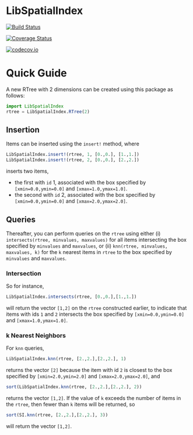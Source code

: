 # LibSpatialIndex

[![Build Status](https://travis-ci.org/yeesian/LibSpatialIndex.jl.svg?branch=master)](https://travis-ci.org/yeesian/LibSpatialIndex.jl)

[![Coverage Status](https://coveralls.io/repos/yeesian/LibSpatialIndex.jl/badge.svg?branch=master&service=github)](https://coveralls.io/github/yeesian/LibSpatialIndex.jl?branch=master)

[![codecov.io](http://codecov.io/github/yeesian/LibSpatialIndex.jl/coverage.svg?branch=master)](http://codecov.io/github/yeesian/LibSpatialIndex.jl?branch=master)

# Quick Guide

A new RTree with 2 dimensions can be created using this package as follows:
```julia
import LibSpatialIndex
rtree = LibSpatialIndex.RTree(2)
```

## Insertion
Items can be inserted using the `insert!` method, where
```julia
LibSpatialIndex.insert!(rtree, 1, [0.,0.], [1.,1.])
LibSpatialIndex.insert!(rtree, 2, [0.,0.], [2.,2.])
```
inserts two items,

- the first with `id` 1, associated with the box specified by `[xmin=0.0,ymin=0.0]` and `[xmax=1.0,ymax=1.0]`.
- the second with `id` 2, associated with the box specified by `[xmin=0.0,ymin=0.0]` and `[xmax=2.0,ymax=2.0]`.

## Queries
Thereafter, you can perform queries on the `rtree` using either (i) `intersects(rtree, minvalues, maxvalues)` for all items intersecting the box specified by `minvalues` and `maxvalues`, or (ii) `knn(rtree, minvalues, maxvalues, k)` for the `k` nearest items in `rtree` to the box specified by `minvalues` and `maxvalues`.

### Intersection
So for instance,
```julia
LibSpatialIndex.intersects(rtree, [0.,0.],[1.,1.])
```
will return the vector `[1,2]` on the `rtree` constructed earlier, to indicate that items with ids `1` and `2` intersects the box specified by `[xmin=0.0,ymin=0.0]` and `[xmax=1.0,ymax=1.0]`.

### k Nearest Neighbors
For `knn` queries,
```julia
LibSpatialIndex.knn(rtree, [2.,2.],[2.,2.], 1)
```
returns the vector `[2]` because the item with id `2` is closest to the box specified by `[xmin=2.0,ymin=2.0]` and `[xmax=2.0,ymax=2.0]`, and
```julia
sort(LibSpatialIndex.knn(rtree, [2.,2.],[2.,2.], 2))
```
returns the vector `[1,2]`. If the value of `k` exceeds the number of items in the `rtree`, then fewer than `k` items will be returned, so
```julia
sort(SI.knn(rtree, [2.,2.],[2.,2.], 3))
```
will return the vector `[1,2]`.
